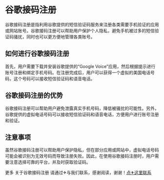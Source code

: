 # 谷歌接码注册

谷歌接码注册是指利用谷歌提供的短信验证码服务来注册各类需要手机验证的应用或网站账号。谷歌接码注册可以帮助用户保护个人隐私，避免手机被过多的短信验证码骚扰，同时也可以更方便地管理各类账号。

## 如何进行谷歌接码注册

首先，用户需要下载并安装谷歌提供的“Google Voice”应用，然后根据提示进行账号注册和绑定手机号码。在注册完成后，用户可以获得一个虚拟的美国电话号码，这个号码可以接收短信验证码和语音电话。

## 谷歌接码注册的优势

谷歌接码注册可以帮助用户避免泄露真实手机号码，降低被骚扰的可能性。另外，谷歌提供的虚拟电话号码可以接收短信验证码和语音电话，方便用户进行账号注册和验证。

## 注意事项

虽然谷歌接码注册可以帮助用户保护隐私，但在部分应用或网站中，虚拟电话号码可能会被识别为无效号码而导致注册失败。因此，在使用谷歌接码注册时，用户需要注意选择可靠的平台，并及时获取验证码。

更多 关于谷歌接码注册 请通过✈与我们联系，感谢阅读，谢谢！[点✈这里联系](https://gg.k02.cc)